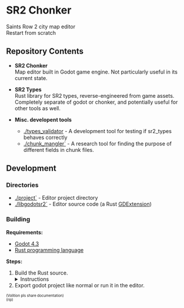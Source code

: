 # SR2 Chonker
Saints Row 2 city map editor  
Restart from scratch


## Repository Contents

- **SR2 Chonker**  
    Map editor built in Godot game engine. Not particularly useful in its current state.

- **SR2 Types**  
    Rust library for SR2 types, reverse-engineered from game assets. Completely separate of godot or chonker, and potentially useful for other tools as well.


- **Misc. developent tools**
    - [./types_validator](./types_validator) - A development tool for testing if sr2_types  behaves correctly
    - [./chunk_mangler`](./chunk_mangler) - A research tool for finding the purpose of different fields in chunk files.


## Development


### Directories

- [./project`](./project) - Editor project directory
- [./libgodotsr2`](./libgodotsr2) - Editor source code (a Rust [GDExtension](https://docs.godotengine.org/en/stable/tutorials/scripting/gdextension/what_is_gdextension.html))


### Building

**Requirements:**  
- [Godot 4.3](https://godotengine.org/)
- [Rust programming language](https://www.rust-lang.org/)

**Steps:**  
1. Build the Rust source.
    <details>
    <summary> Instructions </summary>
    - Example build command:  
    ```cargo build -p godotsr2 --release --target=x86_64-pc-windows-gnu```  
    Explanation:
        - `-p` which package to build. `godotsr2` is the editor.
        - `--release` Optional release build flag. Defaults to debug build if left out.
        - `--target` Target platform. Use`x86_64-unknown-linux-gnu` for Linux and `x86_64-pc-windows-gnu` for Windows.
            - You must specify a target for the editor, because Godot expects the binary from a specific path. For the other tools, this isn't necessary.
            - If the compiler complains about a missing target, you can install a target with `rustup target add <target>`
    </details>
2. Export godot project like normal or run it in the editor.


<sub><sup>(Volition pls share documentation)</sup></sub>  
<sub><sup>(rip)</sup></sub>
